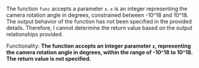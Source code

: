 The function `func` accepts a parameter `x`. `x` is an integer representing the camera rotation angle in degrees, constrained between -10^18 and 10^18. The output behavior of the function has not been specified in the provided details. Therefore, I cannot determine the return value based on the output relationships provided. 

Functionality: **The function accepts an integer parameter `x`, representing the camera rotation angle in degrees, within the range of -10^18 to 10^18. The return value is not specified.**